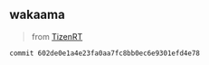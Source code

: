 ## wakaama
> from [TizenRT](https://github.com/Samsung/TizenRT)

`commit 602de0e1a4e23fa0aa7fc8bb0ec6e9301efd4e78`